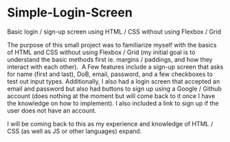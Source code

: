 # Simple-Login-Screen
Basic login / sign-up screen using HTML / CSS without using Flexbox / Grid


The purpose of this small project was to familiarize myself with the basics of HTML and CSS without using Flexbox / Grid (my initial goal is to understand the basic methods first ie. margins / paddings, and how they interact with each other). 
A Few features include a sign-up screen that asks for name (first and last), DoB, email, password, and a few checkboxes to test out input types. Additionally, I also had a login screen that accepted an email and password but also had buttons to sign up using a Google / Github account (does nothing at the moment but will come back to it once I have the knowledge on how to implement). I also included a link to sign up if the user does not have an account.

I will be coming back to this as my experience and knowledge of HTML / CSS (as well as JS or other languages) expand.
